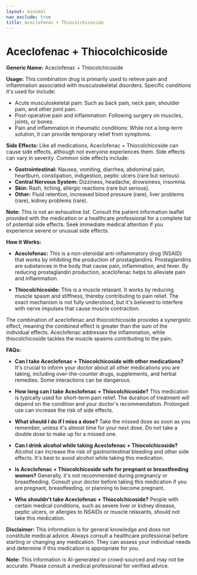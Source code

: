```yaml
---
layout: minimal
nav_exclude: true
title: Aceclofenac + Thiocolchicoside
---
```


# Aceclofenac + Thiocolchicoside

**Generic Name:** Aceclofenac + Thiocolchicoside

**Usage:** This combination drug is primarily used to relieve pain and inflammation associated with musculoskeletal disorders.  Specific conditions it's used for include:

* Acute musculoskeletal pain:  Such as back pain, neck pain, shoulder pain, and other joint pain.
* Post-operative pain and inflammation: Following surgery on muscles, joints, or bones.
* Pain and inflammation in rheumatic conditions:  While not a long-term solution, it can provide temporary relief from symptoms.


**Side Effects:**  Like all medications, Aceclofenac + Thiocolchicoside can cause side effects, although not everyone experiences them.  Side effects can vary in severity.  Common side effects include:

* **Gastrointestinal:**  Nausea, vomiting, diarrhea, abdominal pain, heartburn, constipation, indigestion, peptic ulcers (rare but serious).
* **Central Nervous System:** Dizziness, headache, drowsiness, insomnia.
* **Skin:** Rash, itching, allergic reactions (rare but serious).
* **Other:**  Fluid retention, increased blood pressure (rare), liver problems (rare), kidney problems (rare).

**Note:** This is not an exhaustive list.  Consult the patient information leaflet provided with the medication or a healthcare professional for a complete list of potential side effects.  Seek immediate medical attention if you experience severe or unusual side effects.


**How it Works:**

* **Aceclofenac:** This is a non-steroidal anti-inflammatory drug (NSAID) that works by inhibiting the production of prostaglandins. Prostaglandins are substances in the body that cause pain, inflammation, and fever. By reducing prostaglandin production, aceclofenac helps to alleviate pain and inflammation.

* **Thiocolchicoside:** This is a muscle relaxant. It works by reducing muscle spasm and stiffness, thereby contributing to pain relief. The exact mechanism is not fully understood, but it's believed to interfere with nerve impulses that cause muscle contraction.

The combination of aceclofenac and thiocolchicoside provides a synergistic effect, meaning the combined effect is greater than the sum of the individual effects.  Aceclofenac addresses the inflammation, while thiocolchicoside tackles the muscle spasms contributing to the pain.


**FAQs:**

* **Can I take Aceclofenac + Thiocolchicoside with other medications?**  It's crucial to inform your doctor about all other medications you are taking, including over-the-counter drugs, supplements, and herbal remedies.  Some interactions can be dangerous.

* **How long can I take Aceclofenac + Thiocolchicoside?**  This medication is typically used for short-term pain relief.  The duration of treatment will depend on the condition and your doctor's recommendation. Prolonged use can increase the risk of side effects.

* **What should I do if I miss a dose?**  Take the missed dose as soon as you remember, unless it's almost time for your next dose. Do not take a double dose to make up for a missed one.

* **Can I drink alcohol while taking Aceclofenac + Thiocolchicoside?**  Alcohol can increase the risk of gastrointestinal bleeding and other side effects. It's best to avoid alcohol while taking this medication.

* **Is Aceclofenac + Thiocolchicoside safe for pregnant or breastfeeding women?**  Generally, it's not recommended during pregnancy or breastfeeding.  Consult your doctor before taking this medication if you are pregnant, breastfeeding, or planning to become pregnant.

* **Who shouldn't take Aceclofenac + Thiocolchicoside?** People with certain medical conditions, such as severe liver or kidney disease, peptic ulcers, or allergies to NSAIDs or muscle relaxants, should not take this medication.


**Disclaimer:** This information is for general knowledge and does not constitute medical advice.  Always consult a healthcare professional before starting or changing any medication.  They can assess your individual needs and determine if this medication is appropriate for you.


**Note:** This information is AI-generated or crowd-sourced and may not be accurate. Please consult a medical professional for verified advice.